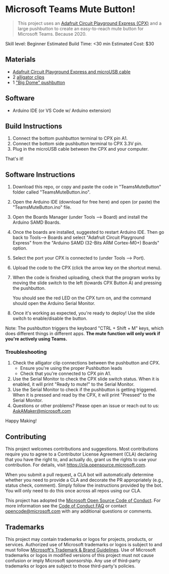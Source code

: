 # Microsoft Teams Mute Button!

> This project uses an [Adafruit Circuit Playground Express (CPX)](https://www.adafruit.com/product/3333) and a large pushbutton to create an easy-to-reach mute button for Microsoft Teams. Because 2020.

Skill level: Beginner
Estimated Build Time: <30 min
Estimated Cost: $30

## Materials
* [Adafruit Circuit Playground Express and microUSB cable](https://www.adafruit.com/product/3517)
* 2 [alligator clips](https://www.adafruit.com/product/1008)
* 1 ["Big Dome" pushbutton](https://www.gravitech.us/bigdopubured.html)

## Software
* Arduino IDE (or VS Code w/ Arduino extension)

## Build Instructions
1. Connect the bottom pushbutton terminal to CPX pin A1.
2. Connect the bottom side pushbutton terminal to CPX 3.3V pin.
3. Plug in the microUSB cable between the CPX and your computer.

That's it!

## Software Instructions
1. Download this repo, or copy and paste the code in "TeamsMuteButton" folder called "TeamsMuteButton.ino".
1. Open the Arduino IDE (download for free here) and open (or paste) the "TeamsMuteButton.ino" file.
1. Open the Boards Manager (under Tools --> Board) and install the Arduino SAMD Boards.
1. Once the boards are installed, suggested to restart Arduino IDE. Then go back to Tools--> Boards and select "Adafruit Circuit Playground Express" from the "Arduino SAMD (32-Bits ARM Cortex-M0+) Boards" option.
1. Select the port your CPX is connected to (under Tools --> Port).
1. Upload the code to the CPX (click the arrow key on the shortcut menu).
1. When the code is finished uploading, check that the program works by moving the slide switch to the left (towards CPX Button A) and pressing the pushbutton.
    
    You should see the red LED on the CPX turn on, and the command should open the Arduino Serial Monitor.

1. Once it's working as expected, you're ready to deploy! Use the slide switch to enable/disable the button.

Note: The pushbutton triggers the keyboard "CTRL + Shift + M" keys, which does different things in different apps. **The mute function will only work if you're actively using Teams.**

### Troubleshooting
1. Check the alligator clip connections between the pushbutton and CPX. 
    * Ensure you're using the proper Pushbutton leads
    * Check that you're connected to CPX pin A1.
1. Use the Serial Monitor to check the CPX slide switch status. When it is enabled, it will print "Ready to mute!" to the Serial Monitor.
1. Use the Serial Monitor to check if the pushbutton is getting triggered. When it is pressed and read by the CPX, it will print "Pressed" to the Serial Monitor.
1. Questions or other problems? Please open an issue or reach out to us: AskAMaker@microsoft.com

Happy Making!

## Contributing

This project welcomes contributions and suggestions.  Most contributions require you to agree to a
Contributor License Agreement (CLA) declaring that you have the right to, and actually do, grant us
the rights to use your contribution. For details, visit https://cla.opensource.microsoft.com.

When you submit a pull request, a CLA bot will automatically determine whether you need to provide
a CLA and decorate the PR appropriately (e.g., status check, comment). Simply follow the instructions
provided by the bot. You will only need to do this once across all repos using our CLA.

This project has adopted the [Microsoft Open Source Code of Conduct](https://opensource.microsoft.com/codeofconduct/).
For more information see the [Code of Conduct FAQ](https://opensource.microsoft.com/codeofconduct/faq/) or
contact [opencode@microsoft.com](mailto:opencode@microsoft.com) with any additional questions or comments.

## Trademarks

This project may contain trademarks or logos for projects, products, or services. Authorized use of Microsoft 
trademarks or logos is subject to and must follow 
[Microsoft's Trademark & Brand Guidelines](https://www.microsoft.com/en-us/legal/intellectualproperty/trademarks/usage/general).
Use of Microsoft trademarks or logos in modified versions of this project must not cause confusion or imply Microsoft sponsorship.
Any use of third-party trademarks or logos are subject to those third-party's policies.
